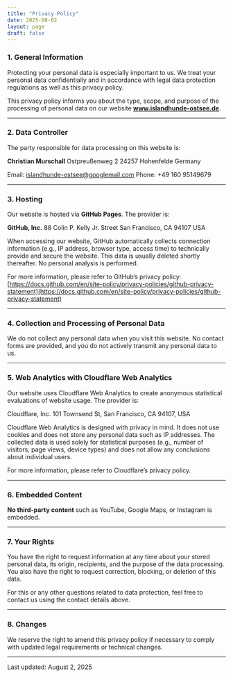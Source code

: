 ```yaml
---
title: "Privacy Policy"
date: 2025-08-02
layout: page
draft: false
---
```


### 1. General Information

Protecting your personal data is especially important to us. We treat your personal data confidentially and in accordance with legal data protection regulations as well as this privacy policy.

This privacy policy informs you about the type, scope, and purpose of the processing of personal data on our website **www.islandhunde-ostsee.de**.

---

### 2. Data Controller

The party responsible for data processing on this website is:

**Christian Murschall**
Ostpreußenweg 2
24257 Hohenfelde
Germany

Email: islandhunde-ostsee@googlemail.com
Phone: +49 160 95149679

---

### 3. Hosting

Our website is hosted via **GitHub Pages**. The provider is:

**GitHub, Inc.**
88 Colin P. Kelly Jr. Street
San Francisco, CA 94107
USA

When accessing our website, GitHub automatically collects connection information (e.g., IP address, browser type, access time) to technically provide and secure the website. This data is usually deleted shortly thereafter. No personal analysis is performed.

For more information, please refer to GitHub’s privacy policy:
[https://docs.github.com/en/site-policy/privacy-policies/github-privacy-statement](https://docs.github.com/en/site-policy/privacy-policies/github-privacy-statement)

---

### 4. Collection and Processing of Personal Data

We do not collect any personal data when you visit this website. No contact forms are provided, and you do not actively transmit any personal data to us.

---

### 5. Web Analytics with Cloudflare Web Analytics

Our website uses Cloudflare Web Analytics to create anonymous statistical evaluations of website usage. The provider is:

Cloudflare, Inc.
101 Townsend St, San Francisco, CA 94107, USA

Cloudflare Web Analytics is designed with privacy in mind. It does not use cookies and does not store any personal data such as IP addresses. The collected data is used solely for statistical purposes (e.g., number of visitors, page views, device types) and does not allow any conclusions about individual users.

For more information, please refer to Cloudflare’s privacy policy.

---

### 6. Embedded Content

**No third-party content** such as YouTube, Google Maps, or Instagram is embedded.

---

### 7. Your Rights

You have the right to request information at any time about your stored personal data, its origin, recipients, and the purpose of the data processing. You also have the right to request correction, blocking, or deletion of this data.

For this or any other questions related to data protection, feel free to contact us using the contact details above.

---

### 8. Changes

We reserve the right to amend this privacy policy if necessary to comply with updated legal requirements or technical changes.

---

Last updated: August 2, 2025
